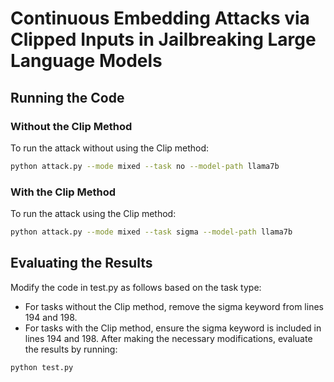 # Continuous Embedding Attacks via Clipped Inputs in Jailbreaking Large Language Models

## Running the Code

### Without the Clip Method
To run the attack without using the Clip method:
```bash
python attack.py --mode mixed --task no --model-path llama7b
```

### With the Clip Method
To run the attack using the Clip method:

```bash
python attack.py --mode mixed --task sigma --model-path llama7b
```

## Evaluating the Results
Modify the code in test.py as follows based on the task type:

- For tasks without the Clip method, remove the sigma keyword from lines 194 and 198.
- For tasks with the Clip method, ensure the sigma keyword is included in lines 194 and 198.
After making the necessary modifications, evaluate the results by running:
```bash
python test.py
```
